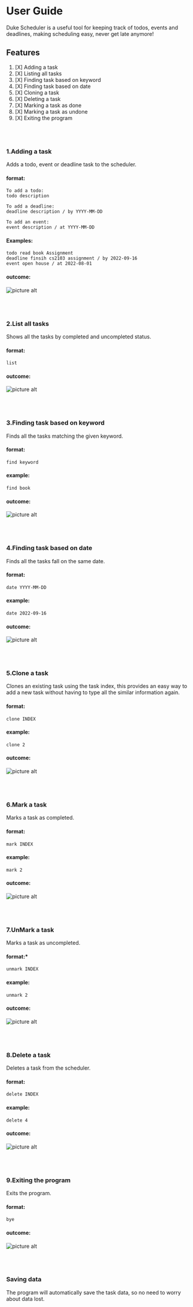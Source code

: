 # User Guide
Duke Scheduler is a useful tool for keeping track of todos, events and deadlines, making scheduling easy, never get late anymore!

## Features 
1. [X] Adding a task
2. [X] Listing all tasks
3. [X] Finding task based on keyword
4. [X] Finding task based on date
5. [X] Cloning a task
6. [X] Deleting a task
7. [X] Marking a task as done
8. [X] Marking a task as undone
9. [X] Exiting the program

<br/><br/>
### 1.Adding a task 
Adds a todo, event or deadline task to the scheduler.
#### format:
```
To add a todo: 
todo description

To add a deadline: 
deadline description / by YYYY-MM-DD

To add an event: 
event description / at YYYY-MM-DD
```
#### Examples:
```
todo read book Assignment
deadline finsih cs2103 assignment / by 2022-09-16
event open house / at 2022-08-01
```
#### outcome:
![picture alt](https://i.postimg.cc/0jyCBxjn/add.png)

<br/><br/>
### 2.List all tasks
Shows all the tasks by completed and uncompleted status.
#### format:
```
list
```
#### outcome:
![picture alt](https://i.postimg.cc/66fLx7NQ/List.png)

<br/><br/>
### 3.Finding task based on keyword
Finds all the tasks matching the given keyword.
#### format:
```
find keyword
```
#### example:
```
find book
```
#### outcome:
![picture alt](https://i.postimg.cc/W1HwYQc6/find-Keyword.png)

<br/><br/>
### 4.Finding task based on date
Finds all the tasks fall on the same date.
#### format:
```
date YYYY-MM-DD
```
#### example:
```
date 2022-09-16
```
#### outcome:
![picture alt](https://i.postimg.cc/brc6C4bF/date.png)

<br/><br/>
### 5.Clone a task
Clones an existing task using the task index, this provides an easy way to add a new task without having to type all the similar information again.
#### format:
```
clone INDEX
```
#### example:
```
clone 2
```
#### outcome:
![picture alt](https://i.postimg.cc/449q6QtS/clone.png)


<br/><br/>
### 6.Mark a task
Marks a task as completed.
#### format:
```
mark INDEX
```
#### example:
```
mark 2
```
#### outcome:
![picture alt](https://i.postimg.cc/FzTLdL9g/mark.png)



<br/><br/>
### 7.UnMark a task
Marks a task as uncompleted.
#### format:*
```
unmark INDEX
```
#### example:
```
unmark 2
```
#### outcome:
![picture alt](https://i.postimg.cc/hjpjpRHK/unmark.png)


<br/><br/>
### 8.Delete a task
Deletes a task from the scheduler.
#### format:
```
delete INDEX
```
#### example:
```
delete 4
```
#### outcome:
![picture alt](https://i.postimg.cc/C1D7qJtC/delete.png)


<br/><br/>
### 9.Exiting the program
Exits the program.
#### format:
```
bye
```
#### outcome:
![picture alt](https://i.postimg.cc/TwF8Rkbr/bye.png)



<br/><br/>
### Saving data
The program will automatically save the task data, so no need to worry about data lost.

